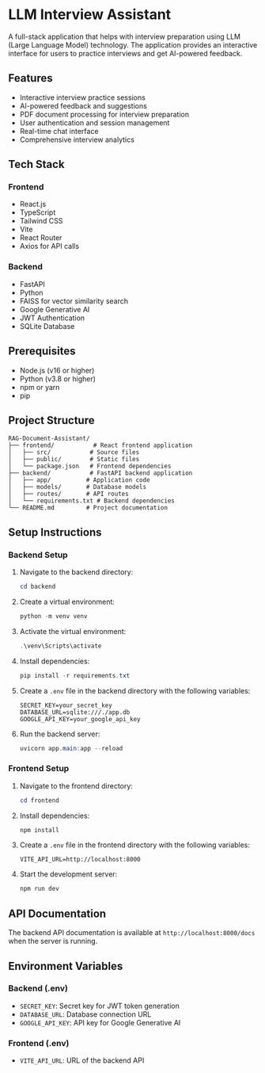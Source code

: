 # LLM Interview Assistant

A full-stack application that helps with interview preparation using LLM (Large Language Model) technology. The application provides an interactive interface for users to practice interviews and get AI-powered feedback.

## Features

- Interactive interview practice sessions
- AI-powered feedback and suggestions
- PDF document processing for interview preparation
- User authentication and session management
- Real-time chat interface
- Comprehensive interview analytics

## Tech Stack

### Frontend
- React.js
- TypeScript
- Tailwind CSS
- Vite
- React Router
- Axios for API calls

### Backend
- FastAPI
- Python
- FAISS for vector similarity search
- Google Generative AI
- JWT Authentication
- SQLite Database

## Prerequisites

- Node.js (v16 or higher)
- Python (v3.8 or higher)
- npm or yarn
- pip

## Project Structure

```
RAG-Document-Assistant/
├── frontend/           # React frontend application
│   ├── src/           # Source files
│   ├── public/        # Static files
│   └── package.json   # Frontend dependencies
├── backend/           # FastAPI backend application
│   ├── app/          # Application code
│   ├── models/       # Database models
│   ├── routes/       # API routes
│   └── requirements.txt # Backend dependencies
└── README.md         # Project documentation
```

## Setup Instructions

### Backend Setup

1. Navigate to the backend directory:
   ```powershell
   cd backend
   ```

2. Create a virtual environment:
   ```powershell
   python -m venv venv
   ```

3. Activate the virtual environment:
   ```powershell
   .\venv\Scripts\activate
   ```

4. Install dependencies:
   ```powershell
   pip install -r requirements.txt
   ```

5. Create a `.env` file in the backend directory with the following variables:
   ```
   SECRET_KEY=your_secret_key
   DATABASE_URL=sqlite:///./app.db
   GOOGLE_API_KEY=your_google_api_key
   ```

6. Run the backend server:
   ```powershell
   uvicorn app.main:app --reload
   ```

### Frontend Setup

1. Navigate to the frontend directory:
   ```powershell
   cd frontend
   ```

2. Install dependencies:
   ```powershell
   npm install
   ```

3. Create a `.env` file in the frontend directory with the following variables:
   ```
   VITE_API_URL=http://localhost:8000
   ```

4. Start the development server:
   ```powershell
   npm run dev
   ```

## API Documentation

The backend API documentation is available at `http://localhost:8000/docs` when the server is running.

## Environment Variables

### Backend (.env)
- `SECRET_KEY`: Secret key for JWT token generation
- `DATABASE_URL`: Database connection URL
- `GOOGLE_API_KEY`: API key for Google Generative AI

### Frontend (.env)
- `VITE_API_URL`: URL of the backend API

